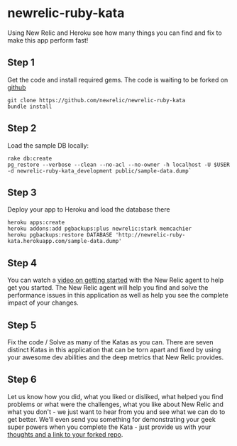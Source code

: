 newrelic-ruby-kata
==================

Using New Relic and Heroku see how many things you can find and fix to make this app perform fast!

Step 1
-------
Get the code and install required gems. The code is waiting to be forked on [github](https://github.com/newrelic/newrelic-ruby-kata)

    git clone https://github.com/newrelic/newrelic-ruby-kata
    bundle install

Step 2
-------

Load the sample DB locally:

    rake db:create
    pg_restore --verbose --clean --no-acl --no-owner -h localhost -U $USER -d newrelic-ruby-kata_development public/sample-data.dump`

Step 3
-------
Deploy your app to Heroku and load the database there

    heroku apps:create
    heroku addons:add pgbackups:plus newrelic:stark memcachier
    heroku pgbackups:restore DATABASE 'http://newrelic-ruby-kata.herokuapp.com/sample-data.dump'


Step 4
-------
You can watch a [video on getting started](http://newrelic.com/resources/training) with the New Relic agent to help get you started. The New Relic agent will help you find and solve the performance issues in this application as well as help you see the complete impact of your changes.

Step 5
-------
Fix the code / Solve as many of the Katas as you can. There are seven distinct Katas in this application that can be torn apart and fixed by using your awesome dev abilities and the deep metrics that New Relic provides.

Step 6
-------
Let us know how you did, what you liked or disliked, what helped you find problems or what were the challenges, what you like about New Relic and what you don't - we just want to hear from you and see what we can do to get better. We'll even send you something for demonstrating your geek super powers when you complete the Kata - just provide us with your [thoughts and a link to your forked repo](https://support.newrelic.com/home).
